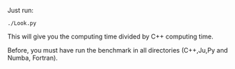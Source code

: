 Just run:

```
./Look.py
```
This will give you the computing time divided by C++ computing time.

Before, you must have run the benchmark in all directories
(C++,Ju,Py and Numba, Fortran). 
